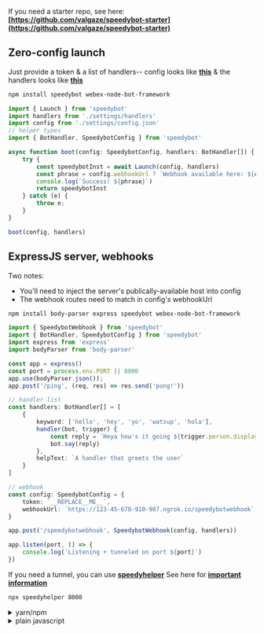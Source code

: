 If you need a starter repo, see here: **[https://github.com/valgaze/speedybot-starter](https://github.com/valgaze/speedybot-starter)**

## Zero-config launch

Just provide a token & a list of handlers-- config looks like **[this](https://github.com/valgaze/speedybot/blob/master/settings/config.json)** & the handlers looks like **[this](https://github.com/valgaze/speedybot/blob/master/settings/handlers.ts)**

```sh
npm install speedybot webex-node-bot-framework
```

```ts
import { Launch } from 'speedybot'
import handlers from './settings/handlers'
import config from './settings/config.json'
// helper types
import { BotHandler, SpeedybotConfig } from 'speedybot'

async function boot(config: SpeedybotConfig, handlers: BotHandler[]) {
    try {
        const speedybotInst = await Launch(config, handlers)
        const phrase = config.webhookUrl ? `Webhook available here: ${config.webhookUrl}` : 'Connected using websockets'
        console.log(`Success! ${phrase}`)
        return speedybotInst
    } catch (e) {
        throw e;
    }    
}

boot(config, handlers)
```

## ExpressJS server, webhooks

Two notes:
- You'll need to inject the server's publically-available host into config
- The webhook routes need to match in config's webhookUrl

```sh
npm install body-parser express speedybot webex-node-bot-framework
```

```ts
import { SpeedybotWebhook } from 'speedybot'
import { BotHandler, SpeedybotConfig } from 'speedybot'
import express from 'express'
import bodyParser from 'body-parser'

const app = express()
const port = process.env.PORT || 8000
app.use(bodyParser.json());
app.post('/ping', (req, res) => res.send('pong!'))

// handler list
const handlers: BotHandler[] = [
    {
        keyword: ['hello', 'hey', 'yo', 'watsup', 'hola'],
        handler(bot, trigger) {
            const reply = `Heya how's it going ${trigger.person.displayName}?`
            bot.say(reply)
        },
        helpText: `A handler that greets the user`
    }
]

// webhook
const config: SpeedybotConfig = {
    token: `__REPLACE__ME__`,
    webhookUrl: `https://123-45-678-910-987.ngrok.io/speedybotwebhook`
}

app.post('/speedybotwebhook', SpeedybotWebhook(config, handlers))

app.listen(port, () => {
    console.log(`Listening + tunneled on port ${port}`)
})

```
If you need a tunnel, you can use **[speedyhelper](https://github.com/valgaze/speedyhelper#readme)** See here for **[important information](https://github.com/valgaze/speedyhelper/blob/master/docs/ngrok.md)**

```sh
npx speedyhelper 8000
```

<details><summary>yarn/npm</summary>

## npm

```
npm i speedyhelper -g
speedyhelper tunnel 8000
```

## yarn 

```sh
yarn global all speedyhelper
speedyhelper tunnel 8000
```

</details>

<details><summary>plain javascript</summary>

## Simple

```
npm install speedybot webex-node-bot-framework
```

```js
const { Launch } = require('speedybot')

async function boot(config, handlers) {
    try {
        const speedybotInst = await Launch(config, handlers)
        const phrase = config.webhookUrl ? `Webhook available here: ${config.webhookUrl}` : 'Connected using websockets'
        console.log(`Success! ${phrase}`)
        return speedybotInst
    } catch (e) {
        throw e;
    }    
}

const handlers = [
    {
		keyword: ['ping', 'pong'],
		handler(bot, trigger) {
			const normalized = trigger.text.toLowerCase()
			if (normalized === 'ping') {
				bot.say('pong')
			} else {
				bot.say('ping')
			}
		},
		helpText: `A handler that says ping when the user says pong and vice versa`
	}
]
const config = {
    token: '__REPLACE__ME__',
}
boot(config, handlers)
```

```sh
npm install body-parser express speedybot webex-node-bot-framework
```

```js
/**
 * $ npm install body-parser express speedybot webex-node-bot-framework
 * 
 */
const { SpeedybotWebhook } = require('speedybot')
const express = require('express')
const bodyParser = require('body-parser')
const app = express()
const port = process.env.PORT || 8000
app.use(bodyParser.json());
app.post('/ping', (req, res) => res.send('pong!'))


const handlers = [
    {
        keyword: ['hello', 'hey', 'yo', 'watsup', 'hola'],
        handler(bot, trigger) {
            const reply = `Heya how's it going ${trigger.person.displayName}?`
            bot.say(reply)
        },
        helpText: `A handler that greets the user`
    }
]

// webhook
const config = {
    token: `__REPLACE__ME__`,
    webhookUrl: `https://123-45-678-910-987.ngrok.io/speedybotwebhook`
}

app.post('/speedybotwebhook', SpeedybotWebhook(config, handlers))

app.listen(port, () => {
    console.log(`Listening + tunneled on port ${port}`)
})
```


</details>